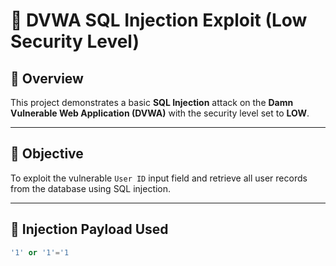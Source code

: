 # 💉 DVWA SQL Injection Exploit (Low Security Level)

## 📌 Overview

This project demonstrates a basic **SQL Injection** attack on the **Damn Vulnerable Web Application (DVWA)** with the security level set to **LOW**.

---

## 🎯 Objective

To exploit the vulnerable `User ID` input field and retrieve all user records from the database using SQL injection.

---

## 🧪 Injection Payload Used

```sql
'1' or '1'='1
